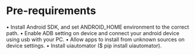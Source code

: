 # Pre-requirements

•	Install Android SDK, and set ANDROID_HOME environment to the correct path.
•	Enable ADB setting on device and connect your android device using usb with your PC.
•	Allow apps to install from unknown sources on device settings.
•	Install uiautomator  ($ pip install uiautomator).
